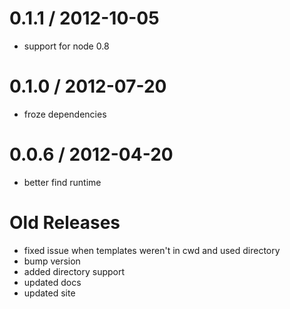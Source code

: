 
0.1.1 / 2012-10-05 
==================

  * support for node 0.8

0.1.0 / 2012-07-20 
==================

  * froze dependencies

0.0.6 / 2012-04-20 
==================

  * better find runtime

Old Releases
============
  * fixed issue when templates weren't in cwd and used directory
  * bump version
  * added directory support
  * updated docs
  * updated site
